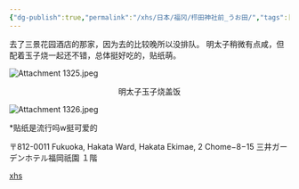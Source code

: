 ```yaml
---
{"dg-publish":true,"permalink":"/xhs/日本/福冈/栉田神社前_うお田/","tags":["rednote","福冈"],"created":"2024-09-12","updated":"2025-04-13T21:49:38.721+08:00"}
---
```



去了三景花园酒店的那家，因为去的比较晚所以没排队。
明太子稍微有点咸，但配着玉子烧一起还不错，总体挺好吃的，贴纸萌。

![Attachment 1325.jpeg](/img/user/xhs/%E6%97%A5%E6%9C%AC/%E7%A6%8F%E5%86%88/photo-%E7%A6%8F%E5%86%88/Attachment%201325.jpeg)
<center>明太子玉子烧盖饭</center>

![Attachment 1326.jpeg](/img/user/xhs/%E6%97%A5%E6%9C%AC/%E7%A6%8F%E5%86%88/photo-%E7%A6%8F%E5%86%88/Attachment%201326.jpeg)

*贴纸是流行吗w挺可爱的

〒812-0011 Fukuoka, Hakata Ward, Hakata Ekimae, 2 Chome−8−15 三井ガーデンホテル福岡祇園 １階

[xhs](https://www.xiaohongshu.com/explore/672a560a000000003c01fc83?xsec_token=ABD3ui-4sBoQI1Ae4AKTfOp3Cvxu59uiEWh6NHdYJel-c=&xsec_source=pc_user)
